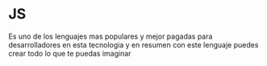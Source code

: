 # JS

Es uno de los lenguajes mas populares y mejor pagadas para desarrolladores en esta tecnologia y en resumen con este lenguaje puedes crear todo lo que te puedas imaginar
